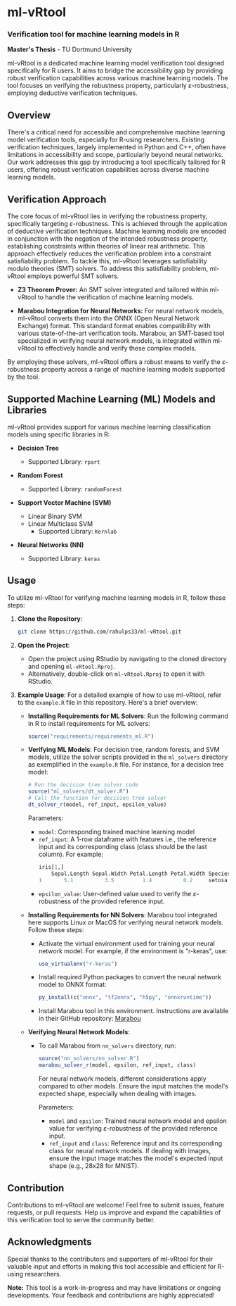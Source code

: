 # ml-vRtool
### Verification tool for machine learning models in R
**Master's Thesis** - TU Dortmund University 

ml-vRtool is a dedicated machine learning model verification tool designed specifically for R users. It aims to bridge the accessibility gap by providing robust verification capabilities across various machine learning models. The tool focuses on verifying the robustness property, particularly $\varepsilon$-robustness, employing deductive verification techniques.

## Overview
There's a critical need for accessible and comprehensive machine learning model verification tools, especially for R-using researchers. Existing verification techniques, largely implemented in Python and C++, often have limitations in accessibility and scope, particularly beyond neural networks. Our work addresses this gap by introducing a tool specifically tailored for R users, offering robust verification capabilities across diverse machine learning models.


## Verification Approach

The core focus of ml-vRtool lies in verifying the robustness property, specifically targeting $\varepsilon$-robustness. This is achieved through the application of deductive verification techniques. Machine learning models are encoded in conjunction with the negation of the intended robustness property, establishing constraints within theories of linear real arithmetic. This approach effectively reduces the verification problem into a constraint satisfiability problem. To tackle this, ml-vRtool leverages satisfiability modulo theories (SMT) solvers. To address this satisfiability problem, ml-vRtool employs powerful SMT solvers.

- **Z3 Theorem Prover:** An SMT solver integrated and tailored within ml-vRtool to handle the verification of machine learning models. 

- **Marabou Integration for Neural Networks:** For neural network models, ml-vRtool converts them into the ONNX (Open Neural Network Exchange) format. This standard format enables compatibility with various state-of-the-art verification tools. Marabou, an SMT-based tool specialized in verifying neural network models, is integrated within ml-vRtool to effectively handle and verify these complex models.

By employing these solvers, ml-vRtool offers a robust means to verify the $\varepsilon$-robustness property across a range of machine learning models supported by the tool.

## Supported Machine Learning (ML) Models and Libraries
ml-vRtool provides support for various machine learning classification models using specific libraries in R:

- **Decision Tree**
    - Supported Library: `rpart`

- **Random Forest**
    - Supported Library: `randomForest`

- **Support Vector Machine (SVM)**
  - Linear Binary SVM
  - Linear Multiclass SVM
    - Supported Library: `Kernlab`

- **Neural Networks (NN)**
    - Supported Library: `keras`

## Usage

To utilize ml-vRtool for verifying machine learning models in R, follow these steps:

1. **Clone the Repository**: 
   ```bash
   git clone https://github.com/rahulps33/ml-vRtool.git
   ```
   
2. **Open the Project**: 
   - Open the project using RStudio by navigating to the cloned directory and opening `ml-vRtool.Rproj`.
   - Alternatively, double-click on `ml-vRtool.Rproj` to open it with RStudio.

3. **Example Usage**:
   For a detailed example of how to use ml-vRtool, refer to the `example.R` file in this repository. Here's a brief overview:

   - **Installing Requirements for ML Solvers**:
     Run the following command in R to install requirements for ML solvers:
     ```R
     source("requirements/requirements_ml.R")
     ```

   - **Verifying ML Models**:
     For decision tree, random forests, and SVM models, utilize the solver scripts provided in the `ml_solvers` directory as exemplified in the `example.R` file.
     For instance, for a decision tree model:
     ```R
     # Run the decision tree solver code
     source("ml_solvers/dt_solver.R")
     # Call the function for decision tree solver
     dt_solver_r(model, ref_input, epsilon_value)
     ```
     Parameters:
     - `model`: Corresponding trained machine learning model
     - `ref_input`: A 1-row dataframe with features i.e., the reference input and its corresponding class (class should be the last column). For example:
       ```R
       iris[1,]
           Sepal.Length Sepal.Width Petal.Length Petal.Width Species
       1       5.1          3.5         1.4          0.2     setosa

       ```
     - `epsilon_value`: User-defined value used to verify the $\varepsilon$-robustness of the provided reference input.

   - **Installing Requirements for NN Solvers**:
     Marabou tool integrated here supports Linux or MacOS for verifying neural network models. Follow these steps:
     - Activate the virtual environment used for training your neural network model. For example, if the environment is "r-keras", use:
       ```R
       use_virtualenv("r-keras")
       ```
     - Install required Python packages to convert the neural network model to ONNX format:
       ```R
       py_install(c("onnx", "tf2onnx", "h5py", "onnxruntime"))
       ```
     - Install Marabou tool in this environment. Instructions are available in their GitHub repository: [Marabou](https://github.com/NeuralNetworkVerification/Marabou)
       
   - **Verifying Neural Network Models**:
     - To call Marabou from `nn_solvers` directory, run:
       ```R
       source("nn_solvers/nn_solver.R")
       marabou_solver_r(model, epsilon, ref_input, class)
       ```
       For neural network models, different considerations apply compared to other models. Ensure the input matches the model's expected shape, especially when dealing with        images.


       Parameters:
       - `model` and `epsilon`: Trained neural network model and epsilon value for verifying $\varepsilon$-robustness of the provided reference input.
       - `ref_input` and `class`: Reference input and its corresponding class for neural network models. If dealing with images, ensure the input image matches the model's 
       expected input shape (e.g., 28x28 for MNIST).

## Contribution

Contributions to ml-vRtool are welcome! Feel free to submit issues, feature requests, or pull requests. Help us improve and expand the capabilities of this verification tool to serve the community better.


## Acknowledgments

Special thanks to the contributors and supporters of ml-vRtool for their valuable input and efforts in making this tool accessible and efficient for R-using researchers.

**Note:** This tool is a work-in-progress and may have limitations or ongoing developments. Your feedback and contributions are highly appreciated!
